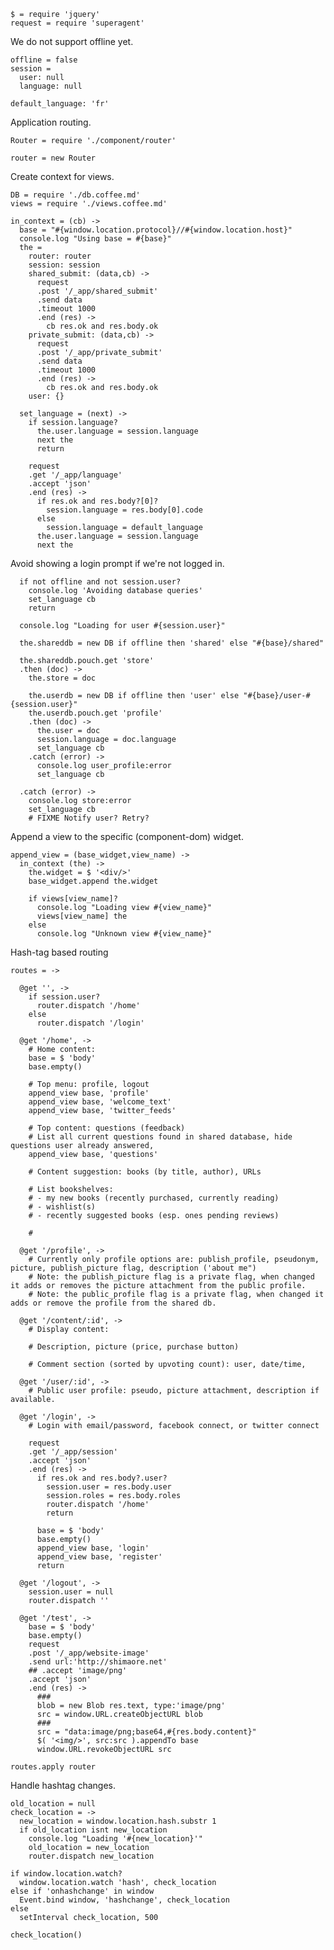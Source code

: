     $ = require 'jquery'
    request = require 'superagent'

We do not support offline yet.

    offline = false
    session =
      user: null
      language: null

    default_language: 'fr'

Application routing.

    Router = require './component/router'

    router = new Router

Create context for views.

    DB = require './db.coffee.md'
    views = require './views.coffee.md'

    in_context = (cb) ->
      base = "#{window.location.protocol}//#{window.location.host}"
      console.log "Using base = #{base}"
      the =
        router: router
        session: session
        shared_submit: (data,cb) ->
          request
          .post '/_app/shared_submit'
          .send data
          .timeout 1000
          .end (res) ->
            cb res.ok and res.body.ok
        private_submit: (data,cb) ->
          request
          .post '/_app/private_submit'
          .send data
          .timeout 1000
          .end (res) ->
            cb res.ok and res.body.ok
        user: {}

      set_language = (next) ->
        if session.language?
          the.user.language = session.language
          next the
          return

        request
        .get '/_app/language'
        .accept 'json'
        .end (res) ->
          if res.ok and res.body?[0]?
            session.language = res.body[0].code
          else
            session.language = default_language
          the.user.language = session.language
          next the

Avoid showing a login prompt if we're not logged in.

      if not offline and not session.user?
        console.log 'Avoiding database queries'
        set_language cb
        return

      console.log "Loading for user #{session.user}"

      the.shareddb = new DB if offline then 'shared' else "#{base}/shared"

      the.shareddb.pouch.get 'store'
      .then (doc) ->
        the.store = doc

        the.userdb = new DB if offline then 'user' else "#{base}/user-#{session.user}"
        the.userdb.pouch.get 'profile'
        .then (doc) ->
          the.user = doc
          session.language = doc.language
          set_language cb
        .catch (error) ->
          console.log user_profile:error
          set_language cb

      .catch (error) ->
        console.log store:error
        set_language cb
        # FIXME Notify user? Retry?

Append a view to the specific (component-dom) widget.

    append_view = (base_widget,view_name) ->
      in_context (the) ->
        the.widget = $ '<div/>'
        base_widget.append the.widget

        if views[view_name]?
          console.log "Loading view #{view_name}"
          views[view_name] the
        else
          console.log "Unknown view #{view_name}"

Hash-tag based routing

    routes = ->

      @get '', ->
        if session.user?
          router.dispatch '/home'
        else
          router.dispatch '/login'

      @get '/home', ->
        # Home content:
        base = $ 'body'
        base.empty()

        # Top menu: profile, logout
        append_view base, 'profile'
        append_view base, 'welcome_text'
        append_view base, 'twitter_feeds'

        # Top content: questions (feedback)
        # List all current questions found in shared database, hide questions user already answered,
        append_view base, 'questions'

        # Content suggestion: books (by title, author), URLs

        # List bookshelves:
        # - my new books (recently purchased, currently reading)
        # - wishlist(s)
        # - recently suggested books (esp. ones pending reviews)

        # 

      @get '/profile', ->
        # Currently only profile options are: publish_profile, pseudonym, picture, publish_picture flag, description ('about me")
        # Note: the publish_picture flag is a private flag, when changed it adds or removes the picture attachment from the public profile.
        # Note: the public_profile flag is a private flag, when changed it adds or remove the profile from the shared db.

      @get '/content/:id', ->
        # Display content:

        # Description, picture (price, purchase button)

        # Comment section (sorted by upvoting count): user, date/time,

      @get '/user/:id', ->
        # Public user profile: pseudo, picture attachment, description if available.

      @get '/login', ->
        # Login with email/password, facebook connect, or twitter connect

        request
        .get '/_app/session'
        .accept 'json'
        .end (res) ->
          if res.ok and res.body?.user?
            session.user = res.body.user
            session.roles = res.body.roles
            router.dispatch '/home'
            return

          base = $ 'body'
          base.empty()
          append_view base, 'login'
          append_view base, 'register'
          return

      @get '/logout', ->
        session.user = null
        router.dispatch ''

      @get '/test', ->
        base = $ 'body'
        base.empty()
        request
        .post '/_app/website-image'
        .send url:'http://shimaore.net'
        ## .accept 'image/png'
        .accept 'json'
        .end (res) ->
          ###
          blob = new Blob res.text, type:'image/png'
          src = window.URL.createObjectURL blob
          ###
          src = "data:image/png;base64,#{res.body.content}"
          $( '<img/>', src:src ).appendTo base
          window.URL.revokeObjectURL src

    routes.apply router

Handle hashtag changes.

    old_location = null
    check_location = ->
      new_location = window.location.hash.substr 1
      if old_location isnt new_location
        console.log "Loading '#{new_location}'"
        old_location = new_location
        router.dispatch new_location

    if window.location.watch?
      window.location.watch 'hash', check_location
    else if 'onhashchange' in window
      Event.bind window, 'hashchange', check_location
    else
      setInterval check_location, 500

    check_location()

